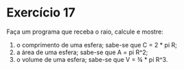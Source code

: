 # Exercício 17

Faça um programa que receba o raio, calcule e mostre:

1. o comprimento de uma esfera; sabe-se que C = 2 \* pi R;
2. a área de uma esfera; sabe-se que A = pi R^2;
3. o volume de uma esfera; sabe-se que V = ¾ \* pi R^3.
